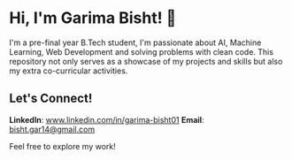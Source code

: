 # Hi, I'm Garima Bisht! 👋

I'm a pre-final year B.Tech student, I'm passionate about AI, Machine Learning, Web Development and solving problems with clean code. 
This repository not only serves as a showcase of my projects and skills but also my extra co-curricular activities.


## Let's Connect!

**LinkedIn**: www.linkedin.com/in/garima-bisht01
**Email**: bisht.gar14@gmail.com


Feel free to explore my work!

